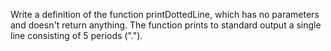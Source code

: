 Write a definition of the function printDottedLine, which has no parameters and doesn't return anything. The function prints to standard output a single line consisting of 5 periods ("."). 
